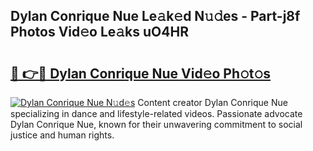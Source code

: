 ## Dylan Conrique Nue Le𝚊k𝚎d N𝚞𝚍es - Part-j8f Photos Vid𝚎o Le𝚊ks uO4HR

# <h2><a href="http://fb5a0b6.evod.top/?m=Dylan+Conrique+Nue">🔗 👉🔴 Dylan Conrique Nue Vid𝚎o Ph𝚘t𝚘s</a></h2>

[![Dylan Conrique Nue N𝚞d𝚎s](https://i.imgur.com/8V9OHl7.gif)](http://fb5a0b6.evod.top/?m=Dylan+Conrique+Nue)
Content creator Dylan Conrique Nue specializing in dance and lifestyle-related videos. Passionate advocate Dylan Conrique Nue, known for their unwavering commitment to social justice and human rights. 
